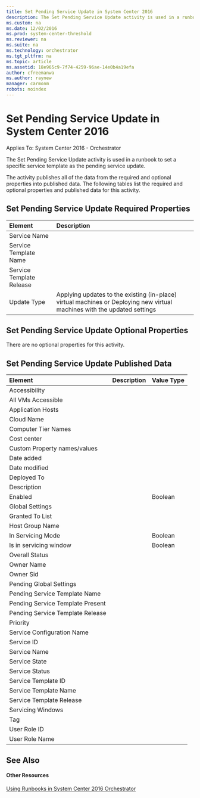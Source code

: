 ```yaml
---
title: Set Pending Service Update in System Center 2016
description: The Set Pending Service Update activity is used in a runbook to set a specific service template as the pending service update.
ms.custom: na
ms.date: 12/02/2016
ms.prod: system-center-threshold
ms.reviewer: na
ms.suite: na
ms.technology: orchestrator
ms.tgt_pltfrm: na
ms.topic: article
ms.assetid: 18e965c9-7f74-4259-96ae-14e0b4a19efa
author: cfreemanwa
ms.author: raynew
manager: carmonm
robots: noindex
---
```

# Set Pending Service Update in System Center 2016

Applies To: System Center 2016 - Orchestrator

The Set Pending Service Update activity is used in a runbook to set a specific service template as the pending service update.

The activity publishes all of the data from the required and optional properties into published data. The following tables list the required and optional properties and published data for this activity.

## Set Pending Service Update Required Properties

**Element**   | **Description**   |
|:---|:---|
| Service Name   |   |
| Service Template Name   |   |   
| Service Template Release |   |   
| Update Type   | Applying updates to the existing (in-place) virtual machines or Deploying new virtual machines with the updated settings |   

## Set Pending Service Update Optional Properties

There are no optional properties for this activity.

## Set Pending Service Update Published Data

| **Element**   | **Description** | **Value Type** |
|:---|:---|:---|
| Accessibility   |   |   |
| All VMs Accessible   |   |   |
| Application Hosts   |   |   |
| Cloud Name   |   |   |
| Computer Tier Names   |   |   |
| Cost center   |   |   |
| Custom Property names/values   |   |   |
| Date added   |   |   |
| Date modified   |   |   |
| Deployed To   |   |   |
| Description   |   |   |
| Enabled   |   | Boolean   |
| Global Settings   |   |   |
| Granted To List   |   |   |
| Host Group Name   |   |   |
| In Servicing Mode   |   | Boolean   |
| Is in servicing window   |   | Boolean   |
| Overall Status   |   |   |
| Owner Name   |   |   |
| Owner Sid   |   |   |
| Pending Global Settings   |   |   |
| Pending Service Template Name   |   |   |
| Pending Service Template Present |   |   |
| Pending Service Template Release |   |   |
| Priority   |   |   |
| Service Configuration Name   |   |   |
| Service ID   |   |   |
| Service Name   |   |   |
| Service State   |   |   |
| Service Status   |   |   |
| Service Template ID   |   |   |
| Service Template Name   |   |   |
| Service Template Release   |   |   |
| Servicing Windows   |   |   |
| Tag   |   |   |
| User Role ID   |   |   |
| User Role Name   |   |   |

## See Also


#### Other Resources

[Using Runbooks in System Center 2016 Orchestrator](https://technet.microsoft.com/en-us/library/hh403791.aspx)

